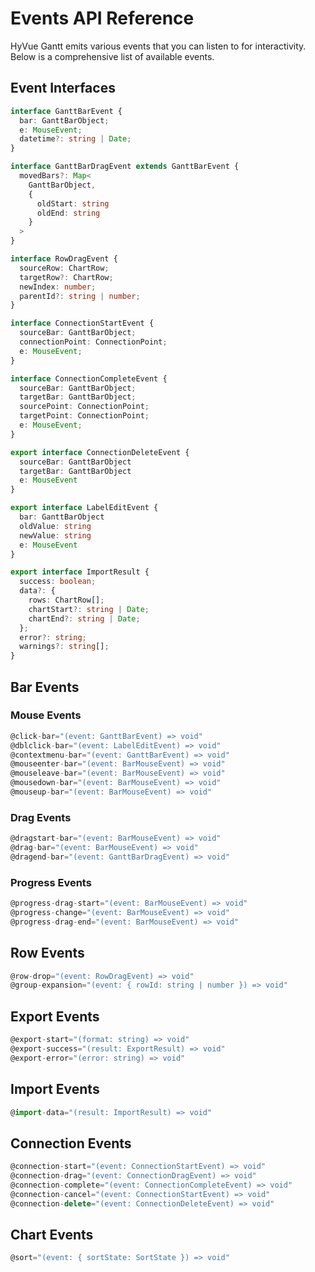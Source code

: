 # Events API Reference

HyVue Gantt emits various events that you can listen to for interactivity. Below is a comprehensive list of available events.

## Event Interfaces

```typescript
interface GanttBarEvent {
  bar: GanttBarObject;
  e: MouseEvent;
  datetime?: string | Date;
}

interface GanttBarDragEvent extends GanttBarEvent {
  movedBars?: Map<
    GanttBarObject,
    {
      oldStart: string
      oldEnd: string
    }
  >
}

interface RowDragEvent {
  sourceRow: ChartRow;
  targetRow?: ChartRow;
  newIndex: number;
  parentId?: string | number;
}

interface ConnectionStartEvent {
  sourceBar: GanttBarObject;
  connectionPoint: ConnectionPoint;
  e: MouseEvent;
}

interface ConnectionCompleteEvent {
  sourceBar: GanttBarObject;
  targetBar: GanttBarObject;
  sourcePoint: ConnectionPoint;
  targetPoint: ConnectionPoint;
  e: MouseEvent;
}

export interface ConnectionDeleteEvent {
  sourceBar: GanttBarObject
  targetBar: GanttBarObject
  e: MouseEvent
}

export interface LabelEditEvent {
  bar: GanttBarObject
  oldValue: string
  newValue: string
  e: MouseEvent
}

export interface ImportResult {
  success: boolean;
  data?: {
    rows: ChartRow[];
    chartStart?: string | Date;
    chartEnd?: string | Date;
  };
  error?: string;
  warnings?: string[];
}
```

## Bar Events

### Mouse Events
```typescript
@click-bar="(event: GanttBarEvent) => void"
@dblclick-bar="(event: LabelEditEvent) => void"
@contextmenu-bar="(event: GanttBarEvent) => void"
@mouseenter-bar="(event: BarMouseEvent) => void"
@mouseleave-bar="(event: BarMouseEvent) => void"
@mousedown-bar="(event: BarMouseEvent) => void"
@mouseup-bar="(event: BarMouseEvent) => void"
```

### Drag Events
```typescript
@dragstart-bar="(event: BarMouseEvent) => void"
@drag-bar="(event: BarMouseEvent) => void"
@dragend-bar="(event: GanttBarDragEvent) => void"
```

### Progress Events
```typescript
@progress-drag-start="(event: BarMouseEvent) => void"
@progress-change="(event: BarMouseEvent) => void"
@progress-drag-end="(event: BarMouseEvent) => void"
```

## Row Events

```typescript
@row-drop="(event: RowDragEvent) => void"
@group-expansion="(event: { rowId: string | number }) => void"
```

## Export Events

```typescript
@export-start="(format: string) => void"
@export-success="(result: ExportResult) => void"
@export-error="(error: string) => void"
```

## Import Events

```typescript
@import-data="(result: ImportResult) => void"
```

## Connection Events

```typescript
@connection-start="(event: ConnectionStartEvent) => void"
@connection-drag="(event: ConnectionDragEvent) => void"
@connection-complete="(event: ConnectionCompleteEvent) => void"
@connection-cancel="(event: ConnectionStartEvent) => void"
@connection-delete="(event: ConnectionDeleteEvent) => void"
```

## Chart Events

```typescript
@sort="(event: { sortState: SortState }) => void"
```